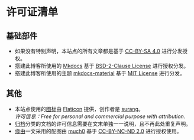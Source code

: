 # 许可证清单

## 基础部件

- 如果没有特别声明，本站点的所有文章都是基于 [CC-BY-SA 4.0](http://creativecommons.org/licenses/by-sa/4.0/) 进行分发授权。
- 搭建此博客所使用的 [Mkdocs](https://www.mkdocs.org/) 基于 [BSD-2-Clause License](https://github.com/mkdocs/mkdocs/blob/master/LICENSE) 进行授权分发。
- 搭建此博客所使用的主题 [mkdocs-material](https://github.com/squidfunk/mkdocs-material) 基于 [MIT License](https://github.com/squidfunk/mkdocs-material/blob/master/LICENSE) 进行分发。

## 其他

- 本站点使用的[图标](https://www.flaticon.com/premium-icon/fox_4017007?related_id=4017007&origin=search)由 [Flaticon](https://www.flaticon.com/) 提供，创作者是 [surang](https://www.flaticon.com/authors/surang)。  
    *许可信息：Free for personal and commercial purpose with attribution.*
- [归档](../archives/about.md)分类的文档的许可信息需要在文末单独一一说明，且不再此处重复声明。
- [缘由](../essay/others/about-why.md)一文采用的配图由 [much0](https://www.flickr.com/photos/much0/) 基于 [CC-BY-NC-ND 2.0](https://creativecommons.org/licenses/by-nc-nd/2.0/) 进行授权使用。